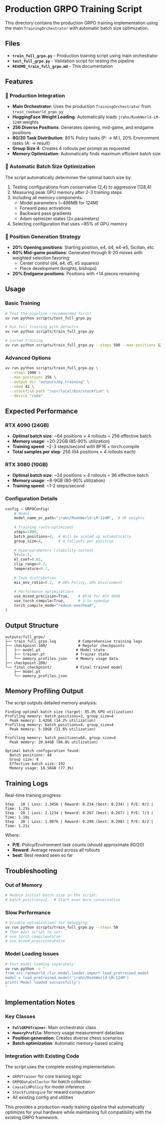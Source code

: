 # Production GRPO Training Script

This directory contains the production GRPO training implementation using the main `TrainingOrchestrator` with automatic batch size optimization.

## Files

- **`train_full_grpo.py`** - Production training script using main orchestrator
- **`test_full_grpo.py`** - Validation script for testing the pipeline
- **`README_train_full_grpo.md`** - This documentation

## Features

### 🎯 Production Integration
- **Main Orchestrator**: Uses the production `TrainingOrchestrator` from `train_rookworld_grpo.py`
- **HuggingFace Weight Loading**: Automatically loads `jrahn/RookWorld-LM-124M` weights
- **256 Diverse Positions**: Generates opening, mid-game, and endgame positions
- **80/20 Task Distribution**: 80% Policy tasks (P: → M:), 20% Environment tasks (A: → result)
- **Group Size 4**: Creates 4 rollouts per prompt as requested
- **Memory Optimization**: Automatically finds maximum efficient batch size

### 🚀 Automatic Batch Size Optimization
The script automatically determines the optimal batch size by:
1. Testing configurations from conservative (2,4) to aggressive (128,4)  
2. Measuring peak GPU memory after 2-3 training steps
3. Including all memory components:
   - Model parameters (~496MB for 124M)
   - Forward pass activations
   - Backward pass gradients  
   - Adam optimizer states (2x parameters)
4. Selecting configuration that uses ~85% of GPU memory

### 🎲 Position Generation Strategy
- **20% Opening positions**: Starting position, e4, d4, e4-e5, Sicilian, etc.
- **60% Mid-game positions**: Generated through 8-20 moves with weighted selection favoring:
  - Center control (d4, e4, d5, e5 squares)
  - Piece development (knights, bishops)
- **20% Endgame positions**: Positions with <14 pieces remaining

## Usage

### Basic Training
```bash
# Test the pipeline (recommended first)
uv run python scripts/test_full_grpo.py

# Run full training with defaults
uv run python scripts/train_full_grpo.py

# Custom training
uv run python scripts/train_full_grpo.py --steps 500 --max-positions 128
```

### Advanced Options
```bash
uv run python scripts/train_full_grpo.py \
  --steps 1000 \
  --max-positions 256 \
  --output-dir "outputs/my_training" \
  --seed 42 \
  --stockfish-path "/usr/local/bin/stockfish" \
  --device "cuda"
```

## Expected Performance

### RTX 4090 (24GB)
- **Optimal batch size**: ~64 positions × 4 rollouts = 256 effective batch
- **Memory usage**: ~20-22GB (85-90% utilization)
- **Training speed**: ~2-3 steps/second with BF16 + torch.compile
- **Total samples per step**: 256 (64 positions × 4 rollouts each)

### RTX 3080 (10GB)  
- **Optimal batch size**: ~24 positions × 4 rollouts = 96 effective batch
- **Memory usage**: ~8-9GB (80-90% utilization)
- **Training speed**: ~1-2 steps/second

### Configuration Details

```python
config = GRPOConfig(
    # Model
    model_name_or_path="jrahn/RookWorld-LM-124M",  # HF weights
    
    # Training (auto-optimized)
    steps=1000,
    batch_positions=4,  # Will be scaled up automatically
    group_size=4,       # 4 rollouts per position
    
    # Hyperparameters (stability-tested)
    lr=1e-5,
    kl_coef=0.01,
    clip_range=0.2,
    temperature=0.7,
    
    # Task distribution
    mix_env_ratio=0.2,  # 80% Policy, 20% Environment
    
    # Performance optimizations  
    use_mixed_precision=True,    # BF16 for RTX 4090
    use_torch_compile=True,      # 3-5x speedup
    torch_compile_mode="reduce-overhead",
)
```

## Output Structure

```
outputs/full_grpo/
├── train_full_grpo.log          # Comprehensive training logs
├── checkpoint-100/              # Regular checkpoints
│   ├── model.pt                # Model state
│   ├── trainer.pt              # Trainer state  
│   └── memory_profiles.json    # Memory usage data
├── checkpoint-200/
└── final_checkpoint/           # Final trained model
    ├── model.pt
    └── memory_profiles.json
```

## Memory Profiling Output

The script outputs detailed memory analysis:

```
Finding optimal batch size (target: 85.0% GPU utilization)
Profiling memory: batch_positions=2, group_size=4
  Peak memory: 3.42GB (14.2% utilization)
Profiling memory: batch_positions=4, group_size=4  
  Peak memory: 5.18GB (21.6% utilization)
...
Profiling memory: batch_positions=64, group_size=4
  Peak memory: 20.84GB (86.8% utilization)

Optimal batch configuration found:
  Batch positions: 48
  Group size: 4
  Effective batch size: 192
  Memory usage: 18.56GB (77.3%)
```

## Training Logs

Real-time training progress:

```
Step   10 | Loss: 2.3456 | Reward: 0.234 (best: 0.234) | P/E: 8/2 | Time: 1.23s
Step   20 | Loss: 2.1234 | Reward: 0.267 (best: 0.267) | P/E: 7/3 | Time: 1.18s
Step   30 | Loss: 1.9876 | Reward: 0.298 (best: 0.298) | P/E: 8/2 | Time: 1.21s
```

Where:
- **P/E**: Policy/Environment task counts (should approximate 80/20)
- **Reward**: Average reward across all rollouts  
- **best**: Best reward seen so far

## Troubleshooting

### Out of Memory
```bash
# Reduce initial batch size in the script:
# batch_positions=2,  # Start even more conservative
```

### Slow Performance  
```bash
# Disable optimizations for debugging:
uv run python scripts/train_full_grpo.py --steps 50
# Then edit script to set:
# use_torch_compile=False
# use_mixed_precision=False
```

### Model Loading Issues
```bash
# Test model loading separately:
uv run python -c "
from src.rookworld_rlvr.model.loader import load_pretrained_model
model = load_pretrained_model('jrahn/RookWorld-LM-124M')
print('Model loaded successfully')
"
```

## Implementation Notes

### Key Classes
- **`FullGRPOTrainer`**: Main orchestrator class
- **`MemoryProfile`**: Memory usage measurement dataclass  
- **Position generation**: Creates diverse chess scenarios
- **Batch optimization**: Automatic memory-based scaling

### Integration with Existing Code
The script uses the complete existing implementation:
- `GRPOTrainer` for core training logic
- `GRPODataCollector` for batch collection  
- `CausalLMPolicy` for model inference
- `StockfishEngine` for reward computation
- All existing config and utilities

This provides a production-ready training pipeline that automatically optimizes for your hardware while maintaining full compatibility with the existing GRPO framework.